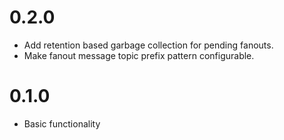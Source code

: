 # 0.2.0

- Add retention based garbage collection for pending fanouts.
- Make fanout message topic prefix pattern configurable.

# 0.1.0

- Basic functionality
